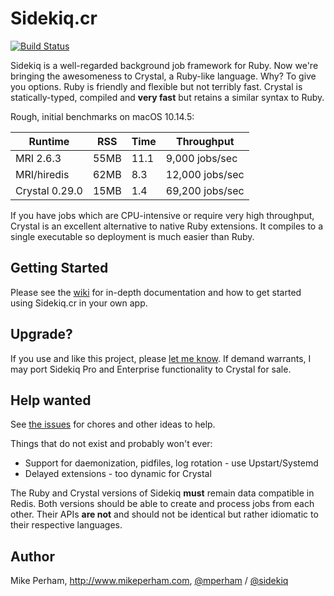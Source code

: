 # Sidekiq.cr

[![Build Status](https://travis-ci.org/mperham/sidekiq.cr.svg)](https://travis-ci.org/mperham/sidekiq.cr)

Sidekiq is a well-regarded background job framework for Ruby.  Now we're
bringing the awesomeness to Crystal, a Ruby-like language.  Why?  To
give you options.  Ruby is friendly and flexible but not terribly fast.
Crystal is statically-typed, compiled and **very fast** but retains a similar syntax to
Ruby.

Rough, initial benchmarks on macOS 10.14.5:

Runtime | RSS | Time | Throughput
--------|-----|------|-------------
MRI 2.6.3 | 55MB | 11.1 | 9,000 jobs/sec
MRI/hiredis | 62MB | 8.3 | 12,000 jobs/sec
Crystal 0.29.0 | 15MB | 1.4 | 69,200 jobs/sec

If you have jobs which are CPU-intensive or require very high throughput,
Crystal is an excellent alternative to native Ruby extensions.  It
compiles to a single executable so deployment is much easier than Ruby.

## Getting Started

Please see the [wiki](https://github.com/mperham/sidekiq.cr/wiki) for in-depth documentation and how to get
started using Sidekiq.cr in your own app.

## Upgrade?

If you use and like this project, please [let me
know](mailto:mike@contribsys.com).  If demand warrants, I may port
Sidekiq Pro and Enterprise functionality to Crystal for sale.

## Help wanted

See [the issues](https://github.com/mperham/sidekiq.cr/issues) for chores and other ideas to help.

Things that do not exist and probably won't ever:

* Support for daemonization, pidfiles, log rotation - use Upstart/Systemd
* Delayed extensions - too dynamic for Crystal

The Ruby and Crystal versions of Sidekiq **must** remain data compatible in Redis.
Both versions should be able to create and process jobs from each other.
Their APIs **are not** and should not be identical but rather idiomatic to
their respective languages.

## Author

Mike Perham, http://www.mikeperham.com, [@mperham](https://twitter.com/mperham) / [@sidekiq](https://twitter.com/sidekiq)
